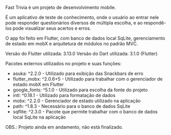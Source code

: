 Fast Trivia é um projeto de desenvolvimento mobile.

É um aplicativo de teste de conhecimento, onde o usuário ao entrar nele pode responder questionários diversos de múltipla escolha, e ao respondê-los pode visualizar seus acertos e erros.

O app foi feito em Flutter, com banco de dados local SqLite, gerenciamento de estado em mobX e arquitetura de módulos no padrão MVC.

Versão do Flutter utilizada: 3.13.0
Versão do Dart utilizada: 3.1.0 (Flutter)

Pacotes externos utilizados no projeto e suas funções:

- asuka: ^2.2.0 - Utilizado para exibição das Snackbars de erro
- flutter_mobx: ^2.0.6+5 - Utilizado para trabalhar com o gerenciador de estado mobX em Flutter
- google_fonts: ^5.1.0 - Utilizado para escolha da fonte do projeto
- intl: ^0.18.1 - Utilizado para formatação de dados
- mobx: ^2.2.0 - Gerenciador de estado utilizado na aplicação
- path: ^1.8.3 - Necessário para o banco de dados SqLite
- sqflite: ^2.3.0 - Pacote que permite trabalhar com o banco de dados local SqLite na aplicação

OBS.: Projeto ainda em andamento, não está finalizado.
